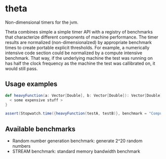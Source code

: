 # theta
Non-dimensional timers for the jvm.

Theta combines simple a simple timer API with a registry of benchmarks that characterize different components of machine performance.  The timer results are normalized (non-dimensionalzed) by appropriate benchmark times to create portable explicit thresholds.  For example, a numerically intensive code section could be normalized by a compute intensive benchmark.  That way, if the underlying machine the test was running on has half the clock frequency as the machine the test was callibrated on, it would still pass.

## Usage examples

```scala
def heavyFunction(a: Vector[Double], b: Vector[Double]): Vector[Double] {
  < some expensive stuff >
}

assert(Stopwatch.time({heavyFunction(testA, testB)}, benchmark = "Compute") < 13.8)
```

## Available benchmarks
 * Random number generation benchmark: generate 2^20 random numbers
 * STREAM benchmark: standard memory bandwidth benchmark
